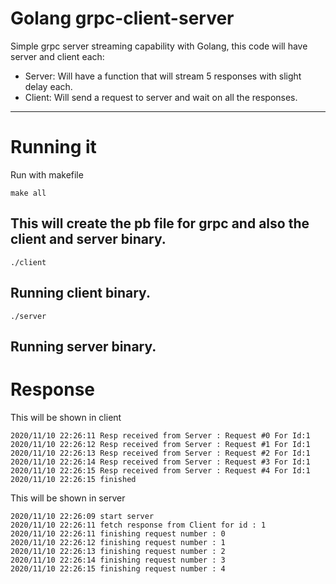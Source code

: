# Golang grpc-client-server 

Simple grpc server streaming capability with Golang, this code will have server and client each:
* Server: Will have a function that will stream 5 responses with slight delay each.
* Client: Will send a request to server and wait on all the responses.
---
# Running it
Run with makefile
```
make all
```
This will create the pb file for grpc and also the client and server binary.
---

```
./client
```
Running client binary.
---

```
./server
```
Running server binary.
---


# Response

This will be shown in client
```
2020/11/10 22:26:11 Resp received from Server : Request #0 For Id:1
2020/11/10 22:26:12 Resp received from Server : Request #1 For Id:1
2020/11/10 22:26:13 Resp received from Server : Request #2 For Id:1
2020/11/10 22:26:14 Resp received from Server : Request #3 For Id:1
2020/11/10 22:26:15 Resp received from Server : Request #4 For Id:1
2020/11/10 22:26:15 finished
```
This will be shown in server
```
2020/11/10 22:26:09 start server
2020/11/10 22:26:11 fetch response from Client for id : 1
2020/11/10 22:26:11 finishing request number : 0
2020/11/10 22:26:12 finishing request number : 1
2020/11/10 22:26:13 finishing request number : 2
2020/11/10 22:26:14 finishing request number : 3
2020/11/10 22:26:15 finishing request number : 4
```